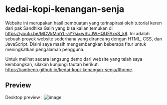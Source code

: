 # kedai-kopi-kenangan-senja
Website ini merupakan hasil pembuatan yang terinspirasi oleh tutorial keren dari pak Sandhika Galih yang bisa kalian temukan di https://youtu.be/MCVkMmYL-aY?si=wSUJWHQUFAxvS_k8. Ini adalah sebuah proyek website sederhana yang dirancang dengan HTML, CSS, dan JavaScript. Disini saya masih mengembangkan beberapa fitur untuk meningkatkan pengalaman pengguna.

Untuk melihat secara langsung demo dari website yang telah saya kembangkan, silakan kunjungi tautan berikut: https://iambeno.github.io/kedai-kopi-kenangan-senja/#home. 

## Preview
Desktop preview :
![image](https://github.com/iambeno/kedai-kopi-kenangan-senja/assets/132084722/1bfdc054-7cfb-47d0-9a14-7f3adcc87064)


